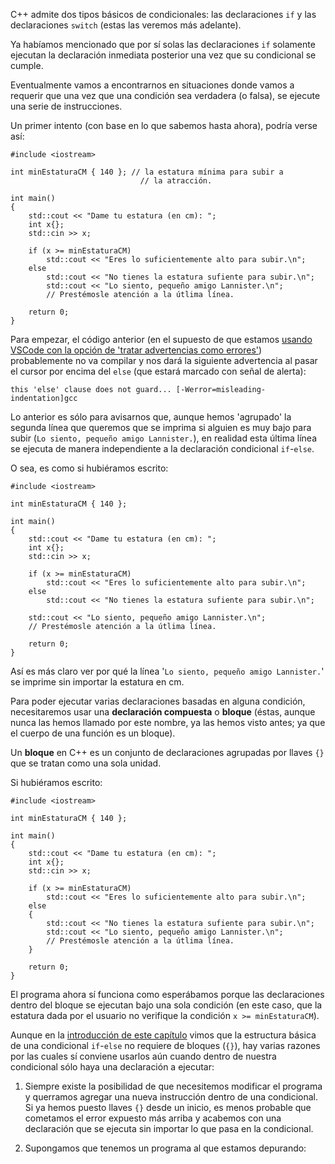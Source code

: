 C++ admite dos tipos básicos de condicionales: las declaraciones `if` y las declaraciones `switch` (estas las veremos más adelante).

Ya habíamos mencionado que por sí solas las declaraciones `if` solamente ejecutan la declaración inmediata posterior una vez que su condicional se cumple.

Eventualmente vamos a encontrarnos en situaciones donde vamos a requerir que una vez que una condición sea verdadera (o falsa), se ejecute una serie de instrucciones.

Un primer intento (con base en lo que sabemos hasta ahora), podría verse así:

```
#include <iostream>

int minEstaturaCM { 140 }; // la estatura mínima para subir a
                             // la atracción.

int main()
{
    std::cout << "Dame tu estatura (en cm): ";
    int x{};
    std::cin >> x;

    if (x >= minEstaturaCM)
        std::cout << "Eres lo suficientemente alto para subir.\n";
    else
        std::cout << "No tienes la estatura sufiente para subir.\n";
        std::cout << "Lo siento, pequeño amigo Lannister.\n"; 
        // Prestémosle atención a la útlima línea.

    return 0;
}
```
Para empezar, el código anterior (en el supuesto de que estamos [usando VSCode con la opción de 'tratar advertencias como errores'](../Caja_de_herramientas/Configurar_el_compilador.md)) probablemente no va compilar y nos dará la siguiente advertencia al pasar el cursor por encima del `else` (que estará marcado con señal de alerta):
```
this 'else' clause does not guard... [-Werror=misleading-indentation]gcc
```
Lo anterior es sólo para avisarnos que, aunque hemos 'agrupado' la segunda línea que queremos que se imprima si alguien es muy bajo para subir (`Lo siento, pequeño amigo Lannister.`), en realidad esta última línea se ejecuta de manera independiente a la declaración condicional `if`-`else`.

O sea, es como si hubiéramos escrito:
```
#include <iostream>

int minEstaturaCM { 140 };

int main()
{
    std::cout << "Dame tu estatura (en cm): ";
    int x{};
    std::cin >> x;

    if (x >= minEstaturaCM)
        std::cout << "Eres lo suficientemente alto para subir.\n";
    else
        std::cout << "No tienes la estatura sufiente para subir.\n";
    
    std::cout << "Lo siento, pequeño amigo Lannister.\n"; 
    // Prestémosle atención a la útlima línea.

    return 0;
}
```
Así es más claro ver por qué la línea '`Lo siento, pequeño amigo Lannister.`' se imprime sin importar la estatura en cm. 

Para poder ejecutar varias declaraciones basadas en alguna condición, necesitaremos usar una **declaración compuesta** o **bloque** (éstas, aunque nunca las hemos llamado por este nombre, ya las hemos visto antes; ya que el cuerpo de una función es un bloque).

Un **bloque** en C++ es un conjunto de declaraciones agrupadas por llaves `{}` que se tratan como una sola unidad.

Si hubiéramos escrito:
```
#include <iostream>

int minEstaturaCM { 140 };

int main()
{
    std::cout << "Dame tu estatura (en cm): ";
    int x{};
    std::cin >> x;

    if (x >= minEstaturaCM)
        std::cout << "Eres lo suficientemente alto para subir.\n";
    else
    {
        std::cout << "No tienes la estatura sufiente para subir.\n";
        std::cout << "Lo siento, pequeño amigo Lannister.\n"; 
        // Prestémosle atención a la útlima línea.
    }

    return 0;
}
```
El programa ahora sí funciona como esperábamos porque las declaraciones dentro del bloque se ejecutan bajo una sola condición (en este caso, que la estatura dada por el usuario no verifique la condición `x >= minEstaturaCM`).  

Aunque en la [introducción de este capítulo](/1.5_Condicionales/0_Introducción.md) vimos que la estructura básica de una condicional `if`-`else` no requiere de bloques (`{}`), hay varias razones por las cuales sí conviene usarlos aún cuando dentro de nuestra condicional sólo haya una declaración a ejecutar:

1. Siempre existe la posibilidad de que necesitemos modificar el programa y querramos agregar una nueva instrucción dentro de una condicional. Si ya hemos puesto llaves `{}` desde un inicio, es menos probable que cometamos el error expuesto más arriba y acabemos con una declaración que se ejecuta sin importar lo que pasa en la condicional.

2. Supongamos que tenemos un programa al que estamos depurando:
```

```
